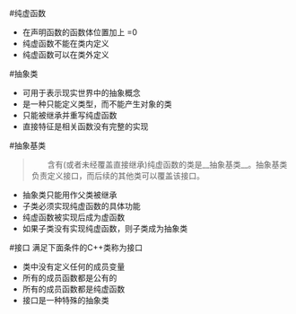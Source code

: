 #纯虚函数
* 在声明函数的函数体位置加上 =0
* 纯虚函数不能在类内定义
* 纯虚函数可以在类外定义

#抽象类
* 可用于表示现实世界中的抽象概念
* 是一种只能定义类型，而不能产生对象的类
* 只能被继承并重写纯虚函数
* 直接特征是相关函数没有完整的实现

#抽象基类
>&emsp;&emsp;含有(或者未经覆盖直接继承)纯虚函数的类是__抽象基类__。抽象基类负责定义接口，而后续的其他类可以覆盖该接口。  

* 抽象类只能用作父类被继承
* 子类必须实现纯虚函数的具体功能
* 纯虚函数被实现后成为虚函数
* 如果子类没有实现纯虚函数，则子类成为抽象类

#接口
满足下面条件的C++类称为接口

* 类中没有定义任何的成员变量
* 所有的成员函数都是公有的
* 所有的成员函数都是纯虚函数
* 接口是一种特殊的抽象类